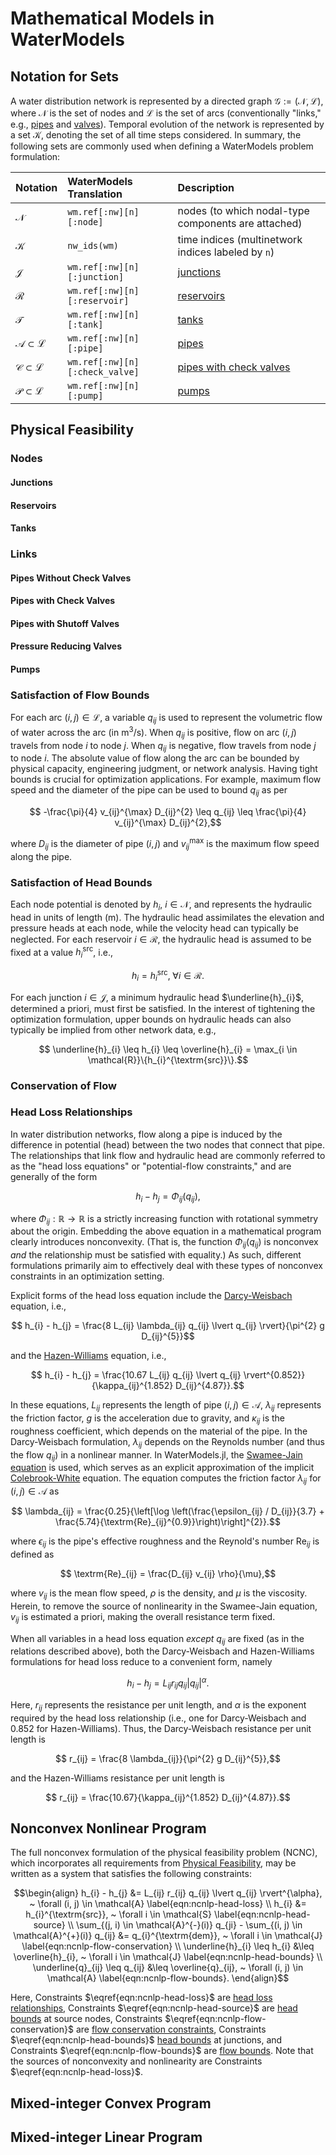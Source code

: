 # Mathematical Models in WaterModels

## Notation for Sets
A water distribution network is represented by a directed graph $\mathcal{G} := (\mathcal{N}, \mathcal{L})$, where $\mathcal{N}$ is the set of nodes and $\mathcal{L}$ is the set of arcs (conventionally "links," e.g., [pipes](http://wateranalytics.org/EPANET/_pipes_page.html) and [valves](http://wateranalytics.org/EPANET/_valves_page.html)).
Temporal evolution of the network is represented by a set $\mathcal{K}$, denoting the set of all time steps considered.
In summary, the following sets are commonly used when defining a WaterModels problem formulation:

| Notation                                         | WaterModels Translation           | Description                                                                  |
| :--------------------------------------          | :-----------------------------    | :-------------------------                                                   |
| $\mathcal{N}$                                    | `wm.ref[:nw][n][:node]`           | nodes (to which nodal-type components are attached)                          |
| $\mathcal{K}$                                    | `nw_ids(wm)`                      | time indices (multinetwork indices labeled by `n`)                           |
| $\mathcal{J}$                                    | `wm.ref[:nw][n][:junction]`       | [junctions](http://wateranalytics.org/EPANET/_juncs_page.html)               |
| $\mathcal{R}$                                    | `wm.ref[:nw][n][:reservoir]`      | [reservoirs](http://wateranalytics.org/EPANET/_resv_page.html)               |
| $\mathcal{T}$                                    | `wm.ref[:nw][n][:tank]`           | [tanks](http://wateranalytics.org/EPANET/_tanks_page.html)                   |
| $\mathcal{A} \subset \mathcal{L}$                | `wm.ref[:nw][n][:pipe]`           | [pipes](http://wateranalytics.org/EPANET/_pipes_page.html)                   |
| $\mathcal{C} \subset \mathcal{L}$                | `wm.ref[:nw][n][:check_valve]`    | [pipes with check valves](http://wateranalytics.org/EPANET/_pipes_page.html) |
| $\mathcal{P} \subset \mathcal{L}$                | `wm.ref[:nw][n][:pump]`           | [pumps](http://wateranalytics.org/EPANET/_pumps_page.html)                   |

## Physical Feasibility
### Nodes

#### Junctions

#### Reservoirs

#### Tanks

### Links

#### Pipes Without Check Valves

#### Pipes with Check Valves

#### Pipes with Shutoff Valves

#### Pressure Reducing Valves

#### Pumps

### Satisfaction of Flow Bounds
For each arc $(i, j) \in \mathcal{L}$, a variable $q_{ij}$ is used to represent the volumetric flow of water across the arc (in $\textrm{m}^{3}/\textrm{s}$).
When $q_{ij}$ is positive, flow on arc $(i, j)$ travels from node $i$ to node $j$.
When $q_{ij}$ is negative, flow travels from node $j$ to node $i$.
The absolute value of flow along the arc can be bounded by physical capacity, engineering judgment, or network analysis.
Having tight bounds is crucial for optimization applications.
For example, maximum flow speed and the diameter of the pipe can be used to bound $q_{ij}$ as per
```math
    -\frac{\pi}{4} v_{ij}^{\max} D_{ij}^{2} \leq q_{ij} \leq \frac{\pi}{4} v_{ij}^{\max} D_{ij}^{2},
```
where $D_{ij}$ is the diameter of pipe $(i, j)$ and $v^{\max}_{ij}$ is the maximum flow speed along the pipe.

### Satisfaction of Head Bounds
Each node potential is denoted by $h_{i}$, $i \in \mathcal{N}$, and represents the hydraulic head in units of length ($\textrm{m}$).
The hydraulic head assimilates the elevation and pressure heads at each node, while the velocity head can typically be neglected.
For each reservoir $i \in \mathcal{R}$, the hydraulic head is assumed to be fixed at a value $h_{i}^{\textrm{src}}$, i.e.,
```math
    h_{i} = h_{i}^{\textrm{src}}, \; \forall i \in \mathcal{R}.
```
For each junction $i \in \mathcal{J}$, a minimum hydraulic head $\underline{h}_{i}$, determined a priori, must first be satisfied.
In the interest of tightening the optimization formulation, upper bounds on hydraulic heads can also typically be implied from other network data, e.g.,
```math
    \underline{h}_{i} \leq h_{i} \leq \overline{h}_{i} = \max_{i \in \mathcal{R}}\{h_{i}^{\textrm{src}}\}.
```

### Conservation of Flow

### Head Loss Relationships
In water distribution networks, flow along a pipe is induced by the difference in potential (head) between the two nodes that connect that pipe.
The relationships that link flow and hydraulic head are commonly referred to as the "head loss equations" or "potential-flow constraints," and are generally of the form
```math
	h_{i} - h_{j} = \Phi_{ij}(q_{ij}),
```
where $\Phi_{ij} : \mathbb{R} \to \mathbb{R}$ is a strictly increasing function with rotational symmetry about the origin.
Embedding the above equation in a mathematical program clearly introduces nonconvexity.
(That is, the function $\Phi_{ij}(q_{ij})$ is nonconvex _and_ the relationship must be satisfied with equality.)
As such, different formulations primarily aim to effectively deal with these types of nonconvex constraints in an optimization setting.

Explicit forms of the head loss equation include the [Darcy-Weisbach](https://en.wikipedia.org/wiki/Darcy-Weisbach_equation) equation, i.e.,
```math
	h_{i} - h_{j} = \frac{8 L_{ij} \lambda_{ij} q_{ij} \lvert q_{ij} \rvert}{\pi^{2} g D_{ij}^{5}}
```
and the [Hazen-Williams](https://en.wikipedia.org/wiki/Hazen-Williams_equation) equation, i.e.,
```math
	h_{i} - h_{j} = \frac{10.67 L_{ij} q_{ij} \lvert q_{ij} \rvert^{0.852}}{\kappa_{ij}^{1.852} D_{ij}^{4.87}}.
```
In these equations, $L_{ij}$ represents the length of pipe $(i, j) \in \mathcal{A}$, $\lambda_{ij}$ represents the friction factor, $g$ is the acceleration due to gravity, and $\kappa_{ij}$ is the roughness coefficient, which depends on the material of the pipe.
In the Darcy-Weisbach formulation, $\lambda_{ij}$ depends on the Reynolds number (and thus the flow $q_{ij}$) in a nonlinear manner.
In WaterModels.jl, the [Swamee-Jain equation](https://en.wikipedia.org/wiki/Darcy_friction_factor_formulae#Swamee%E2%80%93Jain_equation) is used, which serves as an explicit approximation of the implicit [Colebrook-White](https://en.wikipedia.org/wiki/Darcy_friction_factor_formulae#Colebrook%E2%80%93White_equation) equation.
The equation computes the friction factor $\lambda_{ij}$ for $(i, j) \in \mathcal{A}$ as
```math
	\lambda_{ij} = \frac{0.25}{\left[\log \left(\frac{\epsilon_{ij} / D_{ij}}{3.7} + \frac{5.74}{\textrm{Re}_{ij}^{0.9}}\right)\right]^{2}}.
```
where $\epsilon_{ij}$ is the pipe's effective roughness and the Reynold's number $\textrm{Re}_{ij}$ is defined as
```math
	\textrm{Re}_{ij} = \frac{D_{ij} v_{ij} \rho}{\mu},
```
where $v_{ij}$ is the mean flow speed, $\rho$ is the density, and $\mu$ is the viscosity.
Herein, to remove the source of nonlinearity in the Swamee-Jain equation, $v_{ij}$ is estimated a priori, making the overall resistance term fixed.

When all variables in a head loss equation _except_ $q_{ij}$ are fixed (as in the relations described above), both the Darcy-Weisbach and Hazen-Williams formulations for head loss reduce to a convenient form, namely
```math
	h_{i} - h_{j} = L_{ij} r_{ij} q_{ij} \lvert q_{ij} \rvert^{\alpha}.
```
Here, $r_{ij}$ represents the resistance per unit length, and $\alpha$ is the exponent required by the head loss relationship (i.e., one for Darcy-Weisbach and $0.852$ for Hazen-Williams).
Thus, the Darcy-Weisbach resistance per unit length is
```math
	r_{ij} = \frac{8 \lambda_{ij}}{\pi^{2} g D_{ij}^{5}},
```
and the Hazen-Williams resistance per unit length is
```math
	r_{ij} = \frac{10.67}{\kappa_{ij}^{1.852} D_{ij}^{4.87}}.
```

## Nonconvex Nonlinear Program
The full nonconvex formulation of the physical feasibility problem (NCNC), which incorporates all requirements from [Physical Feasibility](#Physical-Feasibility-1), may be written as a system that satisfies the following constraints:
```math
\begin{align}
    h_{i} - h_{j} &= L_{ij} r_{ij} q_{ij} \lvert q_{ij} \rvert^{\alpha}, ~ \forall (i, j) \in \mathcal{A} \label{eqn:ncnlp-head-loss} \\
    h_{i} &= h_{i}^{\textrm{src}}, ~ \forall i \in \mathcal{S} \label{eqn:ncnlp-head-source} \\
    \sum_{(j, i) \in \mathcal{A}^{-}(i)} q_{ji} - \sum_{(i, j) \in \mathcal{A}^{+}(i)} q_{ij} &= q_{i}^{\textrm{dem}}, ~ \forall i \in \mathcal{J} \label{eqn:ncnlp-flow-conservation} \\
    \underline{h}_{i} \leq h_{i} &\leq \overline{h}_{i}, ~ \forall i \in \mathcal{J} \label{eqn:ncnlp-head-bounds} \\
    \underline{q}_{ij} \leq q_{ij} &\leq \overline{q}_{ij}, ~ \forall (i, j) \in \mathcal{A} \label{eqn:ncnlp-flow-bounds}.
\end{align}
```
Here, Constraints $\eqref{eqn:ncnlp-head-loss}$ are [head loss relationships](#Head-Loss-Relationships-1), Constraints $\eqref{eqn:ncnlp-head-source}$ are [head bounds](#Satisfaction-of-Head-Bounds-1) at source nodes, Constraints $\eqref{eqn:ncnlp-flow-conservation}$ are [flow conservation constraints](#Conservation-of-Flow), Constraints $\eqref{eqn:ncnlp-head-bounds}$ [head bounds](#Satisfaction-of-Head-Bounds-1) at junctions, and Constraints $\eqref{eqn:ncnlp-flow-bounds}$ are [flow bounds](#Satisfaction-of-Flow-Bounds-1).
Note that the sources of nonconvexity and nonlinearity are Constraints $\eqref{eqn:ncnlp-head-loss}$.

## Mixed-integer Convex Program

## Mixed-integer Linear Program
